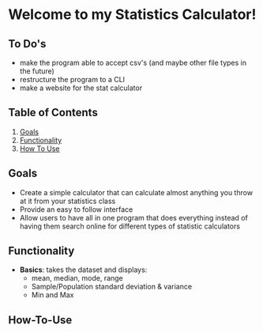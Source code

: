 
# Welcome to my Statistics Calculator!

## To Do's
- make the program able to accept csv's (and maybe other file types in the future)
- restructure the program to a CLI
- make a website for the stat calculator

## Table of Contents
  1. [Goals](#Goals)
  2. [Functionality](#Functionality)
  3. [How To Use](#How-To-Use)

## Goals
- Create a simple calculator that can calculate almost anything you throw at it from your statistics class
- Provide an easy to follow interface 
- Allow users to have all in one program that does everything instead of having them search online for different types of statistic calculators

## Functionality 
- **Basics**: takes the dataset and displays:
  - mean, median, mode, range
  - Sample/Population standard deviation & variance
  - Min and Max

## How-To-Use
